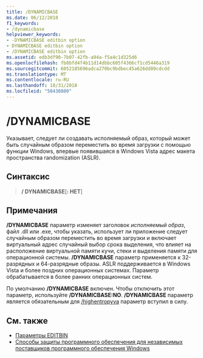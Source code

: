 ```yaml
---
title: /DYNAMICBASE
ms.date: 06/12/2018
f1_keywords:
- /dynamicbase
helpviewer_keywords:
- -DYNAMICBASE editbin option
- DYNAMICBASE editbin option
- /DYNAMICBASE editbin option
ms.assetid: edb3df90-7b07-42fb-a94a-f5a4c1d325d6
ms.openlocfilehash: fb8bfd4f4b11d14dbbc605f4366cf1cd5446a319
ms.sourcegitcommit: 6052185696adca270bc9bdbec45a626dd89cdcdd
ms.translationtype: MT
ms.contentlocale: ru-RU
ms.lasthandoff: 10/31/2018
ms.locfileid: "50430800"
---
```

# <a name="dynamicbase"></a>/DYNAMICBASE

Указывает, следует ли создавать исполняемый образ, который может быть случайным образом переместить во время загрузки с помощью функции Windows, впервые появившаяся в Windows Vista адрес макета пространства randomization (ASLR).

## <a name="syntax"></a>Синтаксис

> **/ DYNAMICBASE**[**: НЕТ**]

## <a name="remarks"></a>Примечания

**/DYNAMICBASE** параметр изменяет заголовок *исполняемый образ*, файл .dll или .exe, чтобы указать, использует ли приложение следует случайным образом переместить во время загрузки и включает виртуальный адрес случайный выбор срока выделения, что влияет на расположение виртуальной памяти кучи, стеки и выделения памяти для операционной системы. **/DYNAMICBASE** параметр применяется к 32-разрядных и 64-разрядные образы. ASLR поддерживается в Windows Vista и более поздних операционных системах. Параметр обрабатывается в более ранних операционных систем.

По умолчанию **/DYNAMICBASE** включен. Чтобы отключить этот параметр, используйте **/DYNAMICBASE:NO**. **/DYNAMICBASE** параметр является обязательным для [/highentropyva](highentropyva-support-64-bit-aslr.md) параметр вступил в силу.

## <a name="see-also"></a>См. также

- [Параметры EDITBIN](../../build/reference/editbin-options.md)
- [Способы защиты программного обеспечения для независимых поставщиков программного обеспечения Windows](https://msdn.microsoft.com/library/bb430720.aspx)